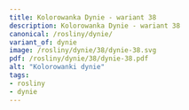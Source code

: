 ```yaml
---
title: Kolorowanka Dynie - wariant 38
description: Kolorowanka Dynie - wariant 38
canonical: /rosliny/dynie/
variant_of: dynie
image: /rosliny/dynie/38/dynie-38.svg
pdf: /rosliny/dynie/38/dynie-38.pdf
alt: "Kolorowanki dynie"
tags:
- rosliny
- dynie
---
```

